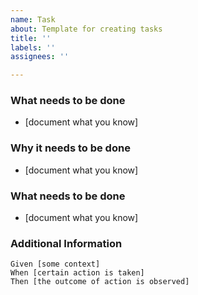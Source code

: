 ```yaml
---
name: Task
about: Template for creating tasks
title: ''
labels: ''
assignees: ''

---
```


### What needs to be done
 * [document what you know]

 ### Why it needs to be done
 * [document what you know]

 ### What needs to be done
 * [document what you know]
   
 ### Additional Information  
   
 ```gherkin
 Given [some context]
 When [certain action is taken]
 Then [the outcome of action is observed]
 ```
